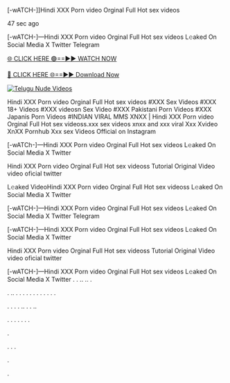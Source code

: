 [-wATCH-]]Hindi XXX Porn video Orginal Full Hot sex videos

47 sec ago

[-wATCH-]—Hindi XXX Porn video Orginal Full Hot sex videos L𝚎aked On Social Media X Twitter Telegram

[🌐 CLICK HERE 🟢==►► WATCH NOW](https://viral-xone.blogspot.com/2025/01/valovideo.html)

[🔴 CLICK HERE 🌐==►► Download Now](https://viral-xone.blogspot.com/2025/01/valovideo.html)

[![Telugu Nude Videos](https://i.imgur.com/dJHk4Zq.gif)](https://viral-xone.blogspot.com/2025/01/valovideo.html)

Hindi XXX Porn video Orginal Full Hot sex videos #XXX Sex Videos #XXX 18+ Videos #XXX videosn Sex Video #XXX Pakistani Porn Videos #XXX Japanis Porn Videos #INDIAN VIRAL MMS XNXX | Hindi XXX Porn video Orginal Full Hot sex videoss.xxx sex videos xnxx and xxx viral Xxx Xvideo XnXX Pornhub Xxx sex Videos Official on Instagram

[-wATCh-]—Hindi XXX Porn video Orginal Full Hot sex videos L𝚎aked On Social Media X Twitter

Hindi XXX Porn video Orginal Full Hot sex videoss Tutorial Original Video video oficial twitter

L𝚎aked VideoHindi XXX Porn video Orginal Full Hot sex videoss L𝚎aked On Social Media X Twitter

[-wATCH-]—Hindi XXX Porn video Orginal Full Hot sex videos L𝚎aked On Social Media X Twitter Telegram

[-wATCH-]—Hindi XXX Porn video Orginal Full Hot sex videos L𝚎aked On Social Media X Twitter

Hindi XXX Porn video Orginal Full Hot sex videoss Tutorial Original Video video oficial twitter

[-wATCH-]—Hindi XXX Porn video Orginal Full Hot sex videos L𝚎aked On Social Media X Twitter
.
.
..
..
.

.
..
.
.
.
.
.
.
.
.
.
.
.
.

.
.
.
.
..
.
.
..




.
.
.
.
.
.
.

.

.
.
.

.

.
